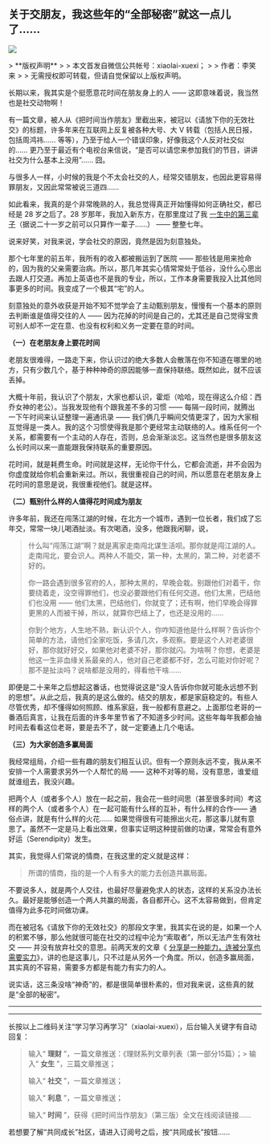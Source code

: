 ## 关于交朋友，我这些年的“全部秘密”就这一点儿了……
 ![](http://mmbiz.qpic.cn/mmbiz/BDcu2rMySicrf85ghA5xKGEYLXdjFDAYoCKZtMSv58UxeoSed492Z7VcseotY7ByUCmdXhaoZVl149QrNM7u6WQ/640?wx_fmt=jpeg&wxfrom=5)
<head><meta http-equiv="Content-Type" content="text/html; charset=utf-8"></head>
> **版权声明**
> 
> 本文首发自微信公共帐号：xiaolai-xuexi；
> 
> 作者：李笑来
> 
> 无需授权即可转载，但请自觉保留以上版权声明。

长期以来，我其实是个挺愿意花时间在朋友身上的人 —— 这即意味着说，我当然也是社交动物啊！

有一篇文章，被人从《把时间当作朋友》里截出来，被冠以《请放下你的无效社交》的标题，许多年来在互联网上反复被各种大号、大 V 转载（包括人民日报，包括周鸿祎…… 等等），乃至于给人一个错误印象，好像我这个人反对社交似的…… 更乃至于最近有个电视台来信说，“是否可以请您来参加我们的节目，讲讲社交为什么基本上没用”…… 囧。

与很多人一样，小时候的我是个不太会社交的人，经常交错朋友，也因此更容易得罪朋友，又因此常常被说三道四……

如此看来，我真的是个非常晚熟的人，我总觉得真正开始懂得如何正确社交，都已经是 28 岁之后了。28 岁那年，我加入新东方，在那里度过了我 [一生中的第三辈子](http://mp.weixin.qq.com/s?__biz=MzAxNzI4MTMwMw==&mid=400381512&idx=1&sn=fa2e521e8087a882a82d2edaa54765b9&scene=21#wechat_redirect)（据说二十一岁之前可以只算作一辈子……） —— 整整七年。

说来好笑，对我来说，学会社交的原因，竟然是因为刻意独处。

那个七年里的前五年，我所有的收入都被搬运到了医院 —— 那些钱是用来抢命的，因为我的父亲需要治病。所以，那几年其实心情常常处于低谷，没什么心思出去跟人打交道。再加上英语也不是我的专业，所以，工作本身需要我投入比其他同事更多的时间。我变成了一个极其“宅”的人。

刻意独处的意外收获是开始不知不觉学会了主动甄别朋友，慢慢有一个基本的原则去判断谁是值得交往的人 —— 因为花掉的时间是自己的，尤其还是自己觉得宝贵可别人却不一定在意、也没有权利和义务一定要在意的时间。

**（一）在老朋友身上要花时间**

老朋友很难得，一路走下来，你认识过的绝大多数人会散落在你不知道在哪里的地方，只有少数几个，基于种种神奇的原因能够一直保持联络。既然如此，就不应该丢掉。

大概十年前，我认识了个朋友，大家也都认识，霍炬（哈哈，现在得这么介绍：西乔女神的老公）。当我发现他有个跟我差不多的习惯 —— 每隔一段时间，就腾出一下午时间来认证整理一遍通讯录 —— 我们俩几乎瞬间交情更深了，因为大家相互觉得是一类人。我的这个习惯使得我是那个更经常主动联络的人。维系任何一个关系，都需要有一个主动的人存在，否则，总会渐渐淡忘。这当然也是很多朋友这么长时间以来一直能跟我保持联系的重要原因。

花时间，就是耗费生命。时间就是这样，无论你干什么，它都会流逝，并不会因为你虚度就给你机会重新来过。所以，我很重视自己的时间，所以愿意在老朋友身上花时间的意思是说，我很重视他们。就是这样。

**（二）甄别什么样的人值得花时间成为朋友**

许多年前，我还在闯荡江湖的时候，在北方一个城市，遇到一位长者，我们成了忘年交，常常一块儿喝酒扯淡。有次喝酒，没多，他跟我闲聊，说，

> 什么叫“闯荡江湖”啊？就是离家走南闯北谋生活呗。那你就是闯江湖的人。走南闯北，要会识人。两种人不能交，第一种，太黑的，第二种，对老婆不好的。
> 
> 你一路会遇到很多官府的人，那种太黑的，早晚会栽。别跟他们对着干，你要绕着走，没空得罪他们，也没必要跟他们有任何交道。他们太黑，巴结他们也没用 —— 他们太黑，巴结他们，你就变了；还有啊，他们早晚会得罪更黑的人而被干掉，所以，就算你巴结上了，也还是没用的……
> 
> 你到个地方，人生地不熟，新认识个人，你咋知道他是什么样啊？告诉你个简单的方法，请他们全家吃饭，多请几次，多观察。要是这个人对老婆很好，那你就好好交，如果他对老婆不好，那你就闪。为啥啊？你想，老婆是他这一生非血缘关系最亲的人，他对自己老婆都不好，怎么可能对你好呢？那不是扯淡吗？说啥都是没用的，得看他干啥……

即便是二十来年之后想起这番话，也觉得说这是“没人告诉你你就可能永远想不到的思想”。从此之后，我真的是这么做的。结交的朋友，都是家庭稳定的。有些人尽管优秀，却不懂得如何照顾、维系家庭，我一般都有意避之。上面那位老哥的一番酒后真言，让我在后面的许多年里节省了不知道多少时间。这些年每年我都会抽时间去看看这位老哥，要是去不了，就一定要通上几个电话。

**（三）为大家创造多赢局面**

我经常组局，介绍一些有趣的朋友们相互认识。但有一个原则永远不变，我从来不安排一个人需要求另外一个人帮忙的局 —— 这种不对等的局，没有意思，谁爱组就谁组去，我没兴趣。

把两个人（或者多个人）放在一起之前，我会花一些时间思（甚至很多时间）考这样的两个人（或者多个人）在一起可能有什么样的互补，有什么样的合作—— 通俗点讲，就是有什么样的火花…… 如果觉得很有可能擦出火花，那这事儿就有意思了。虽然不一定是马上看出效果，但事实证明这种提前做的功课，常常会有意外好运（Serendipity）发生。

其实，我觉得人们常说的情商，在我这里的定义就是这样：

> 所谓的情商，指的是一个人有多大的能力去创造共赢局面。

不要说多人，就是两个人交往，也最好尽量避免求人的状态，这样的关系没办法长久。最好是能够创造一个两人共赢的局面，各自都开心。这不太容易做到，但肯定值得为此多花时间做功课。

而在被冠名《请放下你的无效社交》的那段文字里，我其实在说的是，如果一个人的积累不够，那么他就很可能在社交的过程中沦为“索取者”，所以无法产生有效社交 —— 并没有放弃社交的意思。前两天发的文章《 [分享是一种能力，连被分享也需要实力](http://mp.weixin.qq.com/s?__biz=MzAxNzI4MTMwMw==&mid=400404914&idx=1&sn=06c87ce26ead217850e27456e5dda921&scene=21#wechat_redirect)》，讲的也是这事儿，只不过是从另外一个角度。所以，创造多赢局面，其实真的不容易，需要多方都是有能力有实力的人。

说实话，这三条没啥“神奇”的，都是很简单很朴素的，但对我来说，这些真的就是“全部的秘密”。

* * *



* * *

长按以上二维码关注“学习学习再学习”（xiaolai-xuexi），后台输入关键字有自动回复：

> 输入“ **理财** ”，一篇文章推送：《理财系列文章列表（第一部分15篇）；> 输入“ **女生** ”，三篇文章推送；
> 
> 输入“ **社交** ”，一篇文章推送；
> 
> 输入“ **利息** ”，一篇文章推送；
> 
> 输入“ **时间** ”，获得《把时间当作朋友》（第三版）全文在线阅读链接……

若想要了解“共同成长”社区，请进入订阅号之后，按“共同成长”按钮……



